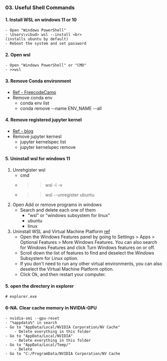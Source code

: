 ### 03. Useful Shell Commands 


#### 1. Install WSL on windows 11 or 10
    - Open "Windows PowerShell"
    - \Users\vibud> wsl --install <br>
    (installs ubuntu by default)
    - Reboot the system and set password

#### 2. Open wsl  
    - Open "Windows PowerShell" or "CMD"
    - >>wsl 

#### 3. Remove Conda environment
- [Ref - FreecodeCamp](https://www.freecodecamp.org/news/how-to-delete-an-environment-in-conda/)
- Remove conda env 
	- conda env list 
	- conda remove --name ENV_NAME --all
	
#### 4. Remove registered jupyter kernel
- [Ref - blog](https://queirozf.com/entries/jupyter-kernels-how-to-add-change-remove)
- Remove jupyter kernesl
	- jupyter kernelspec list
	- jupyter kernelspec remove <kernel-name>

#### 5. Uninstall wsl for windows 11
1. Unrehgister wsl 
	- cmd <br>
	- >>wsl -l -v <br>
	- >> wsl --unregister ubuntu <br>
2. Open Add or remove programs in windows 
	- Search and delete each one of them 
		- "wsl" or "windows subsystem for linux"
		- ubuntu 
		- linux
3. Uninstall WSL and Virtual Machine Platform
[ref](https://www.makeuseof.com/uninstall-wsl-windows/#:~:text=Uninstall%20the%20WSL%20Components&text=Go%20to%20Settings%20>%20Apps%20>%20Apps,name%20and%20then%20click%20Uninstall.)
	- Open the Windows Features panel by going to Settings > Apps > Optional Features > More Windows Features. You can also search for Windows Features and click Turn Windows features on or off.
	- Scroll down the list of features to find and deselect the Windows Subsystem for Linux option.
	- If you don't need to run any other virtual environments, you can also deselect the Virtual Machine Platform option.
	- Click Ok, and then restart your computer.

#### 5. open the directory in explorer 
	# explorer.exe


#### 6-NA. Clear cache memory in NVIDIA-GPU
	- nvidia-smi --gpu-reset
	- "%appdata%" in search 
	- Go to "AppData/Local/NVIDIA Corporation/NV Cache"
		- Delete everything in this folder 
	- Go to "AppData/Local/NVIDIA"
		- Delete everything in this folder
	- Go to "AppData/Local/Temp/"
		- Delete
	- Go to "C:/ProgramData/NVIDIA Corporation/NV Cache
